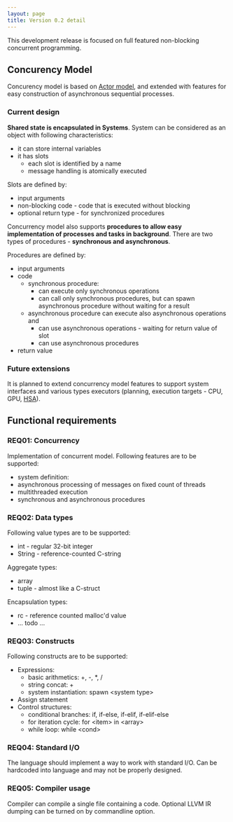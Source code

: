 ```yaml
---
layout: page
title: Version 0.2 detail
---
```

This development release is focused on full featured non-blocking concurrent programming.

## Concurency Model

Concurency model is based on [Actor model](https://en.wikipedia.org/wiki/Actor_model), and extended with features for easy construction of asynchronous sequential processes.

### Current design

**Shared state is encapsulated in Systems**. System can be considered as an object with following characteristics:

 * it can store internal variables
 * it has slots
    * each slot is identified by a name
    * message handling is atomically executed

Slots are defined by:

 * input arguments
 * non-blocking code - code that is executed without blocking
 * optional return type - for synchronized procedures

Concurrency model also supports **procedures to allow easy implementation of processes and tasks in background**. There are two types of procedures - **synchronous and asynchronous**.

Procedures are defined by:

 * input arguments
 * code
    * synchronous procedure:
        * can execute only synchronous operations
        * can call only synchronous procedures, but can spawn asynchronous procedure without waiting for a result
    * asynchronous procedure can execute also asynchronous operations and
        * can use asynchronous operations - waiting for return value of slot
        * can use asynchronous procedures
 * return value

### Future extensions

It is planned to extend concurrency model features to support system interfaces and various types executors (planning, execution targets - CPU, GPU, [HSA](https://en.wikipedia.org/wiki/Heterogeneous_System_Architecture)).

## Functional requirements

### REQ01: Concurrency

Implementation of concurrent model. Following features are to be supported:

 * system definition:
 * asynchronous processing of messages on fixed count of threads
 * multithreaded execution
 * synchronous and asynchronous procedures

### REQ02: Data types

Following value types are to be supported:

 * int - regular 32-bit integer
 * String - reference-counted C-string

Aggregate types:

 * array
 * tuple - almost like a C-struct

Encapsulation types:

 * rc - reference counted malloc'd value
 * ... todo ...

### REQ03: Constructs

Following constructs are to be supported:

 * Expressions:
    * basic arithmetics: +, -, \*, /
    * string concat: +
    * system instantiation: spawn \<system type>
 * Assign statement
 * Control structures:
    * conditional branches: if, if-else, if-elif, if-elif-else
    * for iteration cycle: for \<item> in \<array>
    * while loop: while \<cond>


### REQ04: Standard I/O

The language should implement a way to work with standard I/O. Can be hardcoded into language and may not be properly designed.

### REQ05: Compiler usage

Compiler can compile a single file containing a code. Optional LLVM IR dumping can be turned on by commandline option.
